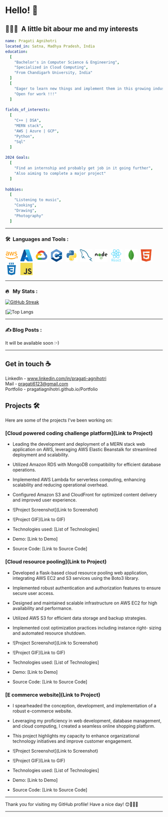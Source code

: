 # Hello! :wave:

<h2> 👨🏻‍💻 &nbsp;A little bit abour me and my interests</h2>

```yaml
name: Pragati Agnihotri
located_in: Satna, Madhya Pradesh, India
education:
  [
    "Bachelor's in Computer Science & Engineering",
    "Specialized in Cloud Computing",
    "From Chandigarh University, India"
  ]
  [
    "Eager to learn new things and implement them in this growing industry",
    "Open for work !!!"
  ]

fields_of_interests:
  [
    "C++ | DSA",
    "MERN stack",
    "AWS | Azure | GCP",
    "Python",
    "Sql"
  ]
  
2024 Goals:
  [
    "Find an internship and probably get job in it going further",
    "Also aiming to complete a major project"
  ]

hobbies:
  [
    "Listening to music",
    "Cooking",
    "Drawing",
    "Photography"
  ]
```
---
### 🛠 &nbsp;Languages and Tools :
<p>
<img src="https://github.com/devicons/devicon/blob/master/icons/amazonwebservices/amazonwebservices-plain-wordmark.svg" title="AWS" alt="AWS" width="40" height="40"/>&nbsp;
<img src="https://github.com/devicons/devicon/blob/master/icons/azure/azure-original.svg" alt="Azure" width="40" height="40"/>&nbsp;
<img src="https://github.com/devicons/devicon/blob/master/icons/googlecloud/googlecloud-original.svg" alt="GCP" width="40" height="40"/>&nbsp;
<img src="https://github.com/devicons/devicon/blob/master/icons/cplusplus/cplusplus-original.svg" alt="C++" width="40" height="40"/>&nbsp;
<img src="https://github.com/devicons/devicon/blob/master/icons/python/python-original.svg" alt="Python" width="40" height="40"/>&nbsp;
<img src="https://github.com/devicons/devicon/blob/master/icons/mysql/mysql-original.svg" alt="SQL" width="40" height="40"/>&nbsp;
<img src="https://github.com/devicons/devicon/blob/master/icons/nodejs/nodejs-original-wordmark.svg" title="NodeJS" alt="NodeJS" width="40" height="40"/>&nbsp;
<img src="https://github.com/devicons/devicon/blob/master/icons/react/react-original-wordmark.svg" title="React" alt="React" width="40" height="40"/>&nbsp;
<img src="https://github.com/devicons/devicon/blob/master/icons/mongodb/mongodb-original.svg" alt="MongoDB" width="40" height="40"/>&nbsp;
<img src="https://github.com/devicons/devicon/blob/master/icons/html5/html5-original.svg" title="HTML5" alt="HTML" width="40" height="40"/>&nbsp;
<img src="https://github.com/devicons/devicon/blob/master/icons/css3/css3-plain-wordmark.svg"  title="CSS3" alt="CSS" width="40" height="40"/>&nbsp;
<img src="https://github.com/devicons/devicon/blob/master/icons/javascript/javascript-original.svg" title="JavaScript" alt="JavaScript" width="40" height="40"/>&nbsp;
</p>

---

### 🔥 &nbsp; My Stats :

[![GitHub Streak](https://streak-stats.demolab.com?user=PragatiAgnihotri&theme=date-night&border_radius=0.7&date_format=M%20j%5B%2C%20Y%5D&card_width=700)](https://git.io/streak-stats)


[![Top Langs](https://github-readme-stats.vercel.app/api/top-langs/?username=PragatiAgnihotri&layout=compact&theme=vision-friendly-dark)

---

### ✍️ Blog Posts : 
It will be available soon :-)

---  

## Get in touch :coffee:
LinkedIn - www.linkedin.com/in/pragati-agnihotri <br>
Mail - pragati6123@gmail.com <br>
Portfolio - pragatiagnihotri.github.io/Portfolio

## Projects 🛠️

Here are some of the projects I've been working on: <br>

### [Cloud powered coding challenge platform](Link to Project)

- Leading the development and deployment of a MERN stack web application on AWS, leveraging AWS Elastic Beanstalk for streamlined deployment and scalability.
- Utilized Amazon RDS with MongoDB compatibility for efficient database operations.
- Implemented AWS Lambda for serverless computing, enhancing scalability and reducing operational overhead.
- Configured Amazon S3 and CloudFront for optimized content delivery and improved user experience.

- ![Project Screenshot](Link to Screenshot)
- ![Project GIF](Link to GIF)
- Technologies used: [List of Technologies]
- Demo: [Link to Demo]
- Source Code: [Link to Source Code]

### [Cloud resource pooling](Link to Project)

- Developed a flask-based cloud resource pooling web application,
integrating AWS EC2 and S3 services using the Boto3 library.
- Implemented robust authentication and authorization features to
ensure secure user access.
- Designed and maintained scalable infrastructure on AWS EC2 for high
availability and performance.
- Utilized AWS S3 for efficient data storage and backup strategies.
- Implemented cost optimization practices including instance right-
sizing and automated resource shutdown.

- ![Project Screenshot](Link to Screenshot)
- ![Project GIF](Link to GIF)
- Technologies used: [List of Technologies]
- Demo: [Link to Demo]
- Source Code: [Link to Source Code]

### [E commerce website](Link to Project)

- I spearheaded the conception, development, and implementation of a
robust e-commerce website.
- Leveraging my proficiency in web development, database
management, and cloud computing, I created a seamless online
shopping platform.
- This project highlights my capacity to enhance organizational
technology initiatives and improve customer engagement.

- ![Project Screenshot](Link to Screenshot)
- ![Project GIF](Link to GIF)
- Technologies used: [List of Technologies]
- Demo: [Link to Demo]
- Source Code: [Link to Source Code]

---

Thank you for visiting my GitHub profile! Have a nice day! 😊👩‍💻🚀

---
